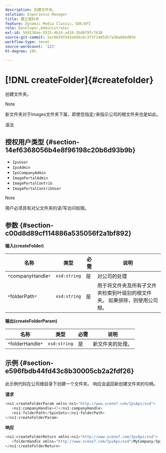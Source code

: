 ```yaml
---
description: 创建文件夹。
solution: Experience Manager
title: 建立資料夾
feature: Dynamic Media Classic，SDK/API
role: Developer,Administrator
exl-id: 569130ae-5515-4b14-a410-2bd6f9fc7638
source-git-commit: 1ec8b59f442eb96c6c3f5f1405d57a38a86bd056
workflow-type: tm+mt
source-wordcount: '123'
ht-degree: 18%

---
```


# [!DNL createFolder]{#createfolder}

创建文件夹。

>[!NOTE]
>
>新文件夹对于Images文件夹下属，即使您指定`/`来指示公司的根文件夹也是如此。

语法

## 授权用户类型 {#section-14ef6368056b4e8f96198c20b6d93b9b}

* `IpsUser`
* `IpsAdmin`
* `IpsCompanyAdmin`
* `ImagePortalAdmin`
* `ImagePortalContrib`
* `ImagePortalContribUser`

>[!NOTE]
>
>用户必须具有对父文件夹的读/写访问权限。

## 参数 {#section-c00d8d89cf114886a535056f2a1bf892}

**输入(createFolder)**

| 名称 | 类型 | 必需 | 说明 |
|---|---|---|---|
| `*`companyHandle`*` | `xsd:string` | 是 | 对公司的处理 |
| `*`folderPath`*` | `xsd:string` | 是 | 用于将文件夹及所有子文件夹检索到叶级别的根文件夹。 如果排除，则使用公司根。 |

**输出(createFolderParam)**

| 名称 | 类型 | 必需 | 说明 |
|---|---|---|---|
| `*`folderHandle`*` | `xsd:string` | 是 | 新文件夹的处理。 |

## 示例 {#section-e596fbdb44fd43c8b30005cb2a2fdf26}

此示例代码在公司根目录下创建一个文件夹。 响应会返回新创建文件夹的句柄。

**请求**

```java
<ns1:createFolderParam xmlns:ns1="http://www.scene7.com/IpsApi/xsd">
   <ns1:companyHandle>47</ns1:companyHandle>
   <ns1:folderPath>/SpinSets</ns1:folderPath>
</ns1:createFolderParam>
```

**响应**

```java
<ns1:createFolderReturn xmlns:ns1="http://www.scene7.com/IpsApi/xsd">
   <folderHandle xmlns="http://www.scene7.com/IpsApi/xsd">MyCompany/SpinSets/</folderHandle>
</ns1:createFolderReturn>
```
